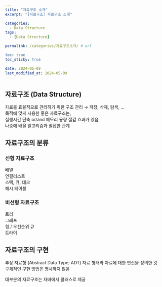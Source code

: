 ```yaml
---
title: "자료구조 소개"
excerpt: "[자료구조] 자료구조 소개"

categories:
  - Data Structure
tags:
  - [Data Structure]

permalink: /categories/자료구조소개/ # url

toc: true
toc_sticky: true

date: 2024-05-09
last_modified_at: 2024-05-09
---
```


## 자료구조 (Data Structure)

자료를 효율적으로 관리하기 위한 구조
관리 → 저장, 삭제, 탐색, …<br>
목적에 맞게 사용한 좋은 자료구조는,<br>
실행시간 단축 or/and 메모리 용량 절감 효과가 있음<br>
나중에 배울 알고리즘과 밀접한 관계<br>

## 자료구조의 분류

### 선형 자료구조
배열<br>
연결리스트<br>
스택, 큐, 데크<br>
해시 테이블<br>

### 비선형 자료구조
트리<br>
그래프<br>
힙 / 우선순위 큐<br>
트라이<br>

## 자료구조의 구현

추상 자료형 (Abstract Data Type; ADT)
자료 형태와 자료에 대한 연산을 정의한	것<br>
구체적인 구현 방법은 명시하지 않음<br>

대부분의 자료구조는 자바에서 클래스로 제공<br>
